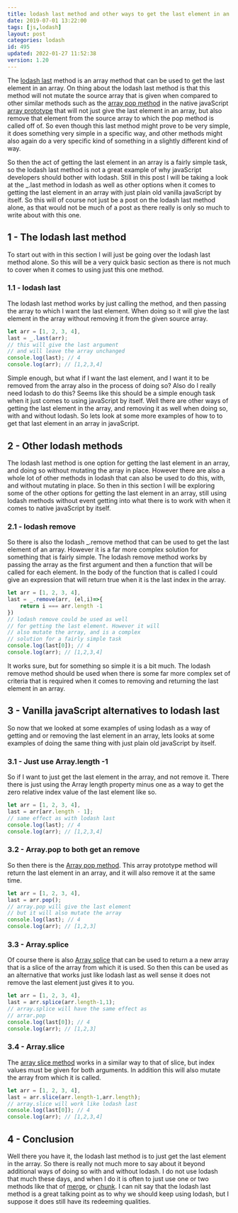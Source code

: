 ```yaml
---
title: lodash last method and other ways to get the last element in an array in javaScript
date: 2019-07-01 13:22:00
tags: [js,lodash]
layout: post
categories: lodash
id: 495
updated: 2022-01-27 11:52:38
version: 1.20
---
```


The [lodash last](https://lodash.com/docs/4.17.11#last) method is an array method that can be used to get the last element in an array. On thing about the lodash last method is that this method will not mutate the source array that is given when compared to other similar methods such as the [array pop method](https://developer.mozilla.org/en-US/docs/Web/JavaScript/Reference/Global_Objects/Array/pop) in the native javaScript [array prototype](/2018/12/10/js-array/) that will not just give the last element in an array, but also remove that element from the source array to which the pop method is called off of. So even though this last method might prove to be very simple, it does something very simple in a specific way, and other methods might also again do a very specific kind of something in a slightly different kind of way.

So then the act of getting the last element in an array is a fairly simple task, so the lodash last method is not a great example of why javaScript developers should bother with lodash. Still in this post I will be taking a look at the \_.last method in lodash as well as other options when it comes to getting the last element in an array with just plain old vanilla javaScript by itself. So this will of course not just be a post on the lodash last method alone, as that would not be much of a post as there really is only so much to write about with this one.

<!-- more -->

## 1 - The lodash last method

To start out with in this section I will just be going over the lodash last method alone. So this will be a very quick basic section as there is not much to cover when it comes to using just this one method.

### 1.1 - lodash last

The lodash last method works by just calling the method, and then passing the array to which I want the last element. When doing so it will give the last element in the array without removing it from the given source array.


```js
let arr = [1, 2, 3, 4],
last = _.last(arr);
// this will give the last argument
// and will leave the array unchanged
console.log(last); // 4
console.log(arr); // [1,2,3,4]
```

Simple enough, but what if I want the last element, and I want it to be removed from the array also in the process of doing so? Also do I really need lodash to do this? Seems like this should be a simple enough task when it just comes to using javaScript by itself. Well there are other ways of getting the last element in the array, and removing it as well when doing so, with and without lodash. So lets look at some more examples of how to to get that last element in an array in javaScript.

## 2 - Other lodash methods

The lodash last method is one option for getting the last element in an array, and doing so without mutating the array in place. However there are also a whole lot of other methods in lodash that can also be used to do this, with, and without mutating in place. So then in this section I will be exploring some of the other options for getting the last element in an array, still using lodash methods without event getting into what there is to work with when it comes to native javaScript by itself.

### 2.1 - lodash remove

So there is also the lodash \_.remove method that can be used to get the last element of an array. However it is a far more complex solution for something that is fairly simple. The lodash remove method works by passing the array as the first argument and then a function that will be called for each element. In the body of the function that is called I could give an expression that will return true when it is the last index in the array.

```js
let arr = [1, 2, 3, 4],
last = _.remove(arr, (el,i)=>{
    return i === arr.length -1
})
// lodash remove could be used as well
// for getting the last element. However it will
// also mutate the array, and is a complex 
// solution for a fairly simple task
console.log(last[0]); // 4
console.log(arr); // [1,2,3,4]
```

It works sure, but for something so simple it is a bit much. The lodash remove method should be used when there is some far more complex set of criteria that is required when it comes to removing and returning the last element in an array.

## 3 - Vanilla javaScript alternatives to lodash last

So now that we looked at some examples of using lodash as a way of getting and or removing the last element in an array, lets looks at some examples of doing the same thing with just plain old javaScript by itself.

### 3.1 - Just use Array.length -1

So if I want to just get the last element in the array, and not remove it. There there is just using the Array length property minus one as a way to get the zero relative index value of the last element like so.

```js
let arr = [1, 2, 3, 4],
last = arr[arr.length - 1];
// same effect as with lodash last
console.log(last); // 4
console.log(arr); // [1,2,3,4]
```

### 3.2 - Array.pop to both get an remove

So then there is the [Array pop method](/2020/05/30/js-array-pop/). This array prototype method will return the last element in an array, and it will also remove it at the same time.

```js
let arr = [1, 2, 3, 4],
last = arr.pop();
// array.pop will give the last element
// but it will also mutate the array
console.log(last); // 4
console.log(arr); // [1,2,3]
```

### 3.3 - Array.splice

Of course there is also [Array splice](/2021/07/20/js-array-splice/) that can be used to return a a new array that is a slice of the array from which it is used. So then this can be used as an alternative that works just like lodash last as well sense it does not remove the last element just gives it to you.

```js
let arr = [1, 2, 3, 4],
last = arr.splice(arr.length-1,1);
// array.splice will have the same effect as
// arrar.pop
console.log(last[0]); // 4
console.log(arr); // [1,2,3]
```

### 3.4 - Array.slice

The [array slice method](/2018/12/08/js-array-slice/) works in a similar way to that of slice, but index values must be given for both arguments. In addition this will also mutate the array from which it is called.

```js
let arr = [1, 2, 3, 4],
last = arr.slice(arr.length-1,arr.length);
// array.slice will work like lodash last
console.log(last[0]); // 4
console.log(arr); // [1,2,3,4]
```

## 4 - Conclusion

Well there you have it, the lodash last method is to just get the last element in the array. So there is really not much more to say about it beyond additional ways of doing so with and without lodash. I do not use lodash that much these days, and when I do it is often to just use one or two methods like that of [merge](/2017/11/17/lodash_merge), or [chunk](/2017/09/13/lodash-chunk/). I can nit say that the lodash last method is a great talking point as to why we should keep using lodash, but I suppose it does still have its redeeming qualities.